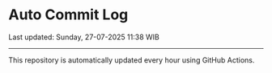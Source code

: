 # Auto Commit Log

Last updated: Sunday, 27-07-2025 11:38 WIB

---

This repository is automatically updated every hour using GitHub Actions.

